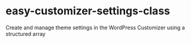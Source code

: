 # easy-customizer-settings-class
Create and manage theme settings in the WordPress Customizer using a structured array
